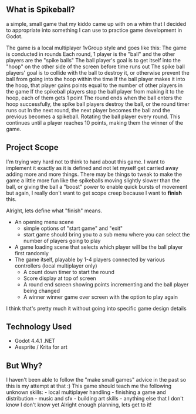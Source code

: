 ## What is Spikeball?

a simple, small game that my kiddo came up with on a whim that I decided to appropriate into something I can use to practice game development in Godot.

The game is a local multiplayer 1vGroup style and goes like this:
The game is conducted in rounds
Each round, 1 player is the "ball" and the other players are the "spike balls"
The ball player's goal is to get itself into the "hoop" on the other side of the screen before time runs out
The spike ball players' goal is to collide with the ball to destroy it, or otherwise prevent the ball from going into the hoop within the time
If the ball player makes it into the hoop, that player gains points equal to the number of other players in the game
If the spikeball players stop the ball player from making it to the hoop, each of them gets 1 point
The round ends when the ball enters the hoop successfully, the spike ball players destroy the ball, or the round timer runs out
In the next round, the next player becomes the ball and the previous becomes a spikeball. Rotating the ball player every round.
This continues until a player reaches 10 points, making them the winner of the game.

## Project Scope

I'm trying very hard not to think to hard about this game. I want to implement it exactly as it is defined and not let myself get carried away adding more and more things.
There may be things to tweak to make the game a little more fun like the spikeballs moving slightly slower than the ball,
or giving the ball a "boost" power to enable quick bursts of movement but again, I really don't want to get scope creep because I want to **finish** this.

Alright, lets define what "finish" means.

- An opening menu scene
  - simple options of "start game" and "exit"
  - start game should bring you to a sub menu where you can select the number of players going to play
- A game loading scene that selects which player will be the ball player first randomly
- The game itself, playable by 1-4 players connected by various controllers (local multiplayer only)
  - A count down timer to start the round
  - Score display at top of screen
  - A round end screen showing points incrementing and the ball player being changed
  - A winner winner game over screen with the option to play again

I think that's pretty much it without going into specific game design details

## Technology Used

- Godot 4.4.1 .NET
- Aesprite / Krita for art

## But Why?

I haven't been able to follow the "make small games" advice in the past so this is my attempt at that :)
This game should teach me the following unknown skills: - local multiplayer handling - finishing a game and distribution - music and sfx - building art skills - anything else that I don't know I don't know yet
Alright enough planning, lets get to it!
